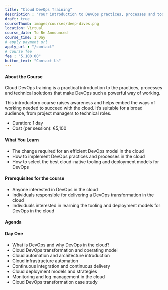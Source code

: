 ```yaml
---
title: "Cloud DevOps Training"
description : "Your introduction to DevOps practices, processes and tooling in the cloud."
draft: true
courseThumb: images/courses/deep-dives.png
location: Virtual
course_date: To Be Announced
course_time: 1 Day
# apply payment url
apply_url : "/contact"
# course fee
fee : "5,100.00"
button_text: "Contact Us"
---
```


#### About the Course

Cloud DevOps training is a practical introduction to the practices, processes and technical solutions that make DevOps such a powerful way of working.

This introductory course raises awareness and helps embed the ways of working needed to succeed with the cloud. It’s suitable for a broad audience, from project managers to technical roles.

* Duration: 1 day
* Cost (per session): €5,100

#### What You Learn

* The change required for an efficient DevOps model in the cloud
* How to implement DevOps practices and processes in the cloud
* How to select the best cloud-native tooling and deployment models for DevOps

#### Prerequisites for the course

* Anyone interested in DevOps in the cloud
* Individuals responsible for delivering a DevOps transformation in the cloud
* Individuals interested in learning the tooling and deployment models for DevOps in the cloud

#### Agenda
#### Day One

* What is DevOps and why DevOps in the cloud?
* Cloud DevOps transformation and operating model
* Cloud automation and architecture introduction
* Cloud infrastructure automation
* Continuous integration and continuous delivery
* Cloud deployment models and strategies
* Monitoring and log management in the cloud
* Cloud DevOps transformation case study